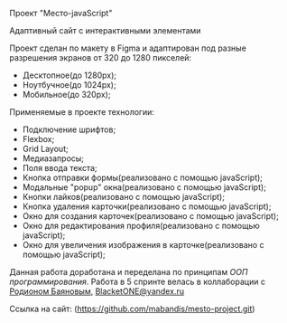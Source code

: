 Проект "Место-javaScript"

Адаптивный сайт с интерактивными элементами

Проект сделан по макету в Figma и адаптирован под разные разрешения экранов от 320 до 1280 пикселей:
 - Десктопное(до 1280рх);
 - Ноутбучное(до 1024рх);
 - Мобильное(до 320рх); 

Применяемые в проекте технологии:
 - Подключение шрифтов;
 - Flexbox;
 - Grid Layout;
 - Медиазапросы;
 - Поля ввода текста;
 - Кнопка отправки формы(реализовано с помощью javaScript);
 - Модальные "popup" окна(реализовано с помощью javaScript);
 - Кнопки лайков(реализовано с помощью javaScript);
 - Кнопка удаления карточки(реализовано с помощью javaScript);
 - Окно для создания карточек(реализовано с помощью javaScript);
 - Окно для редактирования профиля(реализовано с помощью javaScript);
 - Окно для увеличения изображения в карточке(реализовано с помощью javaScript);

 Данная работа доработана и переделана по принципам *ООП программирования*.
 Работа в 5 спринте велась в коллаборации с [Родионом Баяновым](https://github.com/Blacket1), BlacketONE@yandex.ru

Ссылка на сайт: (https://github.com/mabandis/mesto-project.git)


